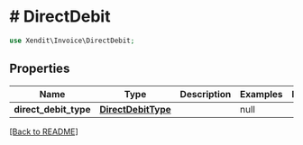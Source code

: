 # # DirectDebit


```php
use Xendit\Invoice\DirectDebit;
```
## Properties

| Name | Type | Description | Examples | Notes |
| ------------ | ------------- | ------------- | ------------- | -------------|
| **direct_debit_type** | [**DirectDebitType**](DirectDebitType.md) |  | null |  |


[[Back to README]](../../README.md)
